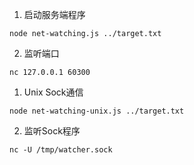 1. 启动服务端程序
```
node net-watching.js ../target.txt
```

2. 监听端口
```
nc 127.0.0.1 60300
```


1. Unix Sock通信
```
node net-watching-unix.js ../target.txt
```

2. 监听Sock程序
```
nc -U /tmp/watcher.sock
```